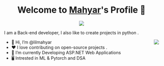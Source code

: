 <p align="center">
  <h1 align="center">Welcome to <a href="https://github.com/lilmahyar">Mahyar</a>'s Profile 👋</h1>
</p>
<p align="center">
  <a align="center" href=""><img src="https://readme-typing-svg.herokuapp.com?color=%2372F747&size=25&lines=Welcome+to+my+Github+Profile;I'm+Backend+developer;Intrested+in++%3A+ML+%2C+Python+%2C++.Net)](https://git.io/typing-svg" /></a>
</p>
<p>I am a Back-end developer, I also like to create projects in python .</p>
<img align="right" src="https://media.giphy.com/media/YQitE4YNQNahy/giphy-downsized.gif">
<ul>
  <li>👋 Hi, I’m @lilmahyar</li>
  <li>❤️ I love contributing on open-source projects .</li>
  <li>🌱 I’m currently  Developing ASP.NET Web Applications</li>
  <li>🖥️ Intrested in ML & Pytorch and DSA </li>

</ul>
